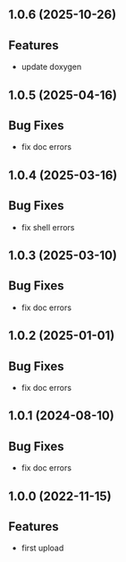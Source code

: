 ## 1.0.6 (2025-10-26)

## Features

- update doxygen

## 1.0.5 (2025-04-16)

## Bug Fixes

- fix doc errors

## 1.0.4 (2025-03-16)

## Bug Fixes

- fix shell errors

## 1.0.3 (2025-03-10)

## Bug Fixes

- fix doc errors

## 1.0.2 (2025-01-01)

## Bug Fixes

- fix doc errors

## 1.0.1 (2024-08-10)

## Bug Fixes

- fix doc errors

## 1.0.0 (2022-11-15)

## Features

- first upload

